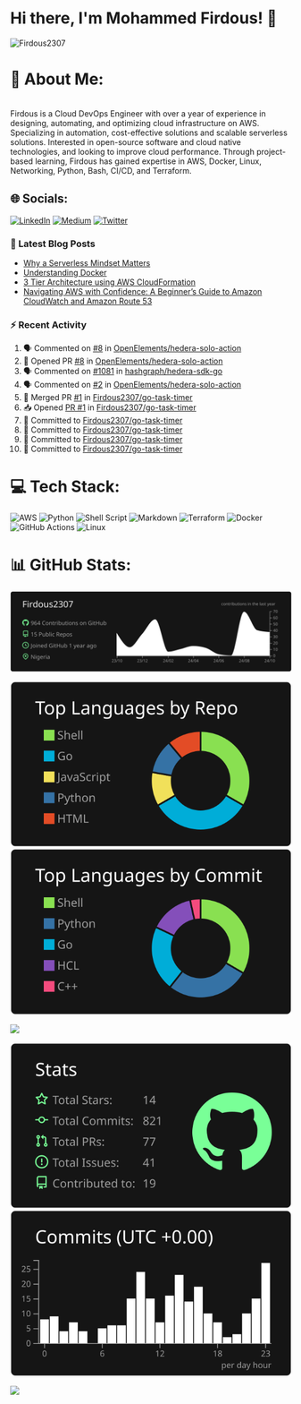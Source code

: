 # Hi there, I'm Mohammed Firdous! 👋

<p align="left">
  <img src="https://komarev.com/ghpvc/?username=Firdous2307&label=Profile%20views&color=0e75b6&style=flat" alt="Firdous2307" />
</p>
 
# 💫 About Me:
<br> Firdous is a Cloud DevOps Engineer with over a year of experience in designing, automating, and optimizing cloud infrastructure on AWS. Specializing in automation, cost-effective solutions and scalable serverless solutions. Interested in open-source software and cloud native technologies, and looking to improve cloud performance. Through project-based learning, Firdous has gained expertise in AWS, Docker, Linux, Networking, Python, Bash, CI/CD, and Terraform.</br>



## 🌐 Socials:
[![LinkedIn](https://img.shields.io/badge/LinkedIn-%230077B5.svg?logo=linkedin&logoColor=white)](https://www.linkedin.com/in/mohammedfirdousaraoye) [![Medium](https://img.shields.io/badge/Medium-12100E?logo=medium&logoColor=white)](https://medium.com/@mohammedfirdousaraoye) [![Twitter](https://img.shields.io/badge/Twitter-%231DA1F2.svg?logo=Twitter&logoColor=white)](https://twitter.com/iamfirdouss) 


### 📕 Latest Blog Posts
<!-- BLOG-POST-LIST:START -->
- [Why a Serverless Mindset Matters](https://medium.com/@mohammedfirdousaraoye/why-a-serverless-mindset-matters-a0103642631a?source=rss-19706121782c------2)
- [Understanding Docker](https://medium.com/@mohammedfirdousaraoye/understanding-docker-fdfc1edf3bbd?source=rss-19706121782c------2)
- [3 Tier Architecture using AWS CloudFormation](https://medium.com/@mohammedfirdousaraoye/3-tier-architecture-using-aws-cloudformation-419044db9587?source=rss-19706121782c------2)
- [Navigating AWS with Confidence: A Beginner’s Guide to Amazon CloudWatch and Amazon Route 53](https://medium.com/@mohammedfirdousaraoye/navigating-aws-with-confidence-a-beginners-guide-to-amazon-cloudwatch-and-amazon-route-53-38e1225cf0f0?source=rss-19706121782c------2)
<!-- BLOG-POST-LIST:END -->


### :zap: Recent Activity
<!--START_SECTION:activity-->
1. 🗣 Commented on [#8](https://github.com/OpenElements/hedera-solo-action/pull/8#issuecomment-2400902396) in [OpenElements/hedera-solo-action](https://github.com/OpenElements/hedera-solo-action)
2. 💪 Opened PR [#8](https://github.com/OpenElements/hedera-solo-action/pull/8) in [OpenElements/hedera-solo-action](https://github.com/OpenElements/hedera-solo-action)
3. 🗣 Commented on [#1081](https://github.com/hashgraph/hedera-sdk-go/issues/1081#issuecomment-2398252287) in [hashgraph/hedera-sdk-go](https://github.com/hashgraph/hedera-sdk-go)
4. 🗣 Commented on [#2](https://github.com/OpenElements/hedera-solo-action/issues/2#issuecomment-2395561656) in [OpenElements/hedera-solo-action](https://github.com/OpenElements/hedera-solo-action)
5. 🎉 Merged PR [#1](https://github.com/Firdous2307/go-task-timer/pull/1) in [Firdous2307/go-task-timer](https://github.com/Firdous2307/go-task-timer)
6. 📥 Opened [PR #1](https://github.com/Firdous2307/go-task-timer/pull/1) in [Firdous2307/go-task-timer](https://github.com/Firdous2307/go-task-timer)
7. 📝 Committed to [Firdous2307/go-task-timer](https://github.com/Firdous2307/go-task-timer/commit/e3983af976fa305c13cd050c3a0db6696823b86b)
8. 📝 Committed to [Firdous2307/go-task-timer](https://github.com/Firdous2307/go-task-timer/commit/310b7c6dd06f12ca7e9aa5374f7068d0df8839a9)
9. 📝 Committed to [Firdous2307/go-task-timer](https://github.com/Firdous2307/go-task-timer/commit/9c0998a13abb412509dc2c7cb2d4c5c4f89049f3)
10. 📝 Committed to [Firdous2307/go-task-timer](https://github.com/Firdous2307/go-task-timer/commit/efb848e2c736b7586a093a5adccf0916c73ef304)
<!--END_SECTION:activity-->

# 💻 Tech Stack:
![AWS](https://img.shields.io/badge/AWS-%23FF9900.svg?style=for-the-badge&logo=amazon-aws&logoColor=white) ![Python](https://img.shields.io/badge/python-3670A0?style=for-the-badge&logo=python&logoColor=ffdd54) ![Shell Script](https://img.shields.io/badge/shell_script-%23121011.svg?style=for-the-badge&logo=gnu-bash&logoColor=white) ![Markdown](https://img.shields.io/badge/markdown-%23000000.svg?style=for-the-badge&logo=markdown&logoColor=white) ![Terraform](https://img.shields.io/badge/terraform-%235835CC.svg?style=for-the-badge&logo=terraform&logoColor=white) ![Docker](https://img.shields.io/badge/docker-%230db7ed.svg?style=for-the-badge&logo=docker&logoColor=white) ![GitHub Actions](https://img.shields.io/badge/GitHub%20Actions-2088FF?style=for-the-badge&logo=github-actions&logoColor=white)  ![Linux](https://img.shields.io/badge/Linux-FCC624?style=for-the-badge&logo=linux&logoColor=black)






# 📊 GitHub Stats:

[![](https://raw.githubusercontent.com/Firdous2307/Firdous2307/main/profile-summary-card-output/dark/0-profile-details.svg)](https://github.com/vn7n24fzkq/github-profile-summary-cards)

[![](https://raw.githubusercontent.com/Firdous2307/Firdous2307/main/profile-summary-card-output/dark/1-repos-per-language.svg)](https://github.com/vn7n24fzkq/github-profile-summary-cards) [![](https://raw.githubusercontent.com/Firdous2307/Firdous2307/main/profile-summary-card-output/dark/2-most-commit-language.svg)](https://github.com/vn7n24fzkq/github-profile-summary-cards)

![](https://github-readme-streak-stats.herokuapp.com/?user=Firdous2307&theme=dark&hide_border=false)<br/>


[![](https://raw.githubusercontent.com/Firdous2307/Firdous2307/main/profile-summary-card-output/dark/3-stats.svg)](https://github.com/vn7n24fzkq/github-profile-summary-cards) [![](https://raw.githubusercontent.com/Firdous2307/Firdous2307/main/profile-summary-card-output/dark/4-productive-time.svg)](https://github.com/vn7n24fzkq/github-profile-summary-cards)

![](https://github-readme-stats.vercel.app/api/top-langs/?username=Firdous2307&theme=dark&hide_border=false&include_all_commits=false&count_private=false&layout=compact)






